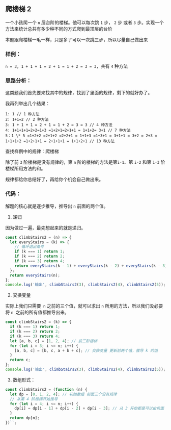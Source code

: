 ## **爬楼梯 2**

一个小孩爬一个 `n` 层台阶的楼梯。他可以每次跳 `1` 步， `2` 步 或者 `3` 步。实现一个方法来统计总共有多少种不同的方式爬到最顶层的台阶

本题跟爬楼梯一毛一样，只是多了可以一次跳三步，所以尽量自己做出来

### 样例：

`n = 3`，`1 + 1 + 1 = 2 + 1 = 1 + 2 = 3 = 3`，共有 `4` 种方法

### 思路分析：

这类题我们首先要来找其中的规律，找到了里面的规律，剩下的就好办了。

我再列举出几个结果：

```
1: 1 // 1 种方法
2: 1+1=2 // 2 种方法
3: 1 + 1 + 1 = 2 + 1 = 1 + 2 = 3 = 3 // 4 种方法
4: 1+1+1+1=2+2=1+3 =1+2+1=2+1+1 = 1+1+2= 3+1 // 7 种方法
5：1 \* 5 =1+2+2 =2+1+2 =2+2+1 = 1+1+3 =1+3+1 = 3+1+1 = 3+2 = 2+3 = 1+1+1+2 =1+2+1+1 = 2+1+1+1 = 1+1+2+1 // 13 种方法
```

查找样例中的规律：爬楼梯

除了前 `3` 阶楼梯是没有规律的，第 `n` 阶的楼梯的方法是第`i-1`、第 `i-2` 和第 `i-3` 阶楼梯所用方法的和。

规律都给你总结好了，再给你个机会自己做出来。

### 代码：

解题的核心就是逐步推导，推导出 `n` 前面的两个值。

1. 递归

因为做过一遍，最先想起来的就是递归。

```js
const climbStairs2 = (n) => {
  let everyStairs = (k) => {
    // 循环退出条件
    if (k === 1) return 1;
    if (k === 2) return 2;
    if (k === 3) return 4;
    return everyStairs(k - 1) + everyStairs(k - 2) + everyStairs(k - 3); // 三个值相加求出 k 所用的方法
  };
  return everyStairs(n);
};
console.log('输出', climbStairs2(3), climbStairs2(4), climbStairs2(5));
```

2. 交换变量

实际上我们只需要` n` 之前的三个值，就可以求出 `n` 所用的方法，所以我们没必要将 `n `之前的所有值都推导出来。

```js
const climbStairs2 = (k) => {
  if (k === 1) return 1;
  if (k === 2) return 2;
  if (k === 3) return 4;
  let [a, b, c] = [1, 2, 4]; // 前三阶楼梯
  for (let i = 3; i <= n; i++) {
    [a, b, c] = [b, c, a + b + c]; // 交换变量 更新前两个值，推导 k 的值
  }
  return c;
};
console.log('输出', climbStairs2(3), climbStairs2(4), climbStairs2(5));
```

3. 数组形式：

```js
const climbStairs2 = (function (n) {
  let dp = [0, 1, 2, 4]; // 初始数组 前面三个没有规律
  // 从第 4 阶楼梯开始推导
  for (let i = 4; i <= n; i++) {
    dp[i] = dp[i - 1] + dp[i - 2] + dp[i - 3]; // 从 3 开始都是可以由前面 3 个元素相加推导出来
  }
  return dp[n];
})``;
```
